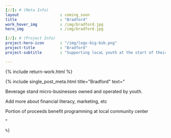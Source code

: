 ```yaml
---
[//]: # (Meta Info)
layout 					: coming_soon
title 					: "Bradford"
work_hover_img			: /img/bradford.jpg
hero_img				: /img/bradford.jpg

[//]: # (Project Info)
project-hero-icon 		: "/img/logo-big-bsb.png"
project-title 			: "Bradford"
project-subtitle 		: "Supporting locaL youth at the start of their school day"

---
```

{% include return-work.html %}
<div class="single_post_wrapper">
	{% include single_post_meta.html
		title="Bradford"
		text="<p>Beverage stand micro-businesses owned and operated by youth.</p>
		<p>Add more about financial literacy, marketing, etc</p>
		<p>Portion of proceeds benefit programming at local community center</p>"

	%}
</div>
